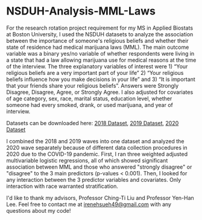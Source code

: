 # NSDUH-Analysis-MML-Laws
For the research rotation project requirement for my MS in Applied Biostats at Boston University, I used the NSDUH datasets to analyze the association between the importance of someone's religious beliefs and whether their state of residence had medical marijuana laws (MML). The main outcome variable was a binary yes/no variable of whether respondents were living in a state that had a law allowing marijuana use for medical reasons at the time of the interview. The three explanatory variables of interest were 1) “Your religious beliefs are a very important part of your life” 2) “Your religious beliefs influence how you make decisions in your life” and 3) “It is important that your friends share your religious beliefs”. Answers were Strongly Disagree, Disagree, Agree, or Strongly Agree. I also adjusted for covariates of age category, sex, race, marital status, education level, whether someone had every smoked, drank, or used marijuana, and year of interview. 

Datasets can be downloaded here: 
[2018 Dataset](https://www.datafiles.samhsa.gov/dataset/national-survey-drug-use-and-health-2018-nsduh-2018-ds0001), 
[2019 Dataset](https://www.datafiles.samhsa.gov/dataset/national-survey-drug-use-and-health-2019-nsduh-2019-ds0001),
[2020 Dataset](https://www.datafiles.samhsa.gov/dataset/national-survey-drug-use-and-health-2020-nsduh-2020-ds0001)

I combined the 2018 and 2019 waves into one dataset and analyzed the 2020 wave separately because of different data collection procedures in 2020 due to the COVID-19 pandemic. First, I ran three weighted adjusted multivariable logistic regressions, all of which showed significant association between MML and those who answered "strongly disagree" or "disagree" to the 3 main predictors (p-values < 0.001). Then, I looked for any interaction between the 3 predictor variables and covariates. Only interaction with race warranted stratification. 

I'd like to thank my advisors, Professor Ching-Ti Liu and Professor Yen-Han Lee. 
Feel free to contact me at irenehsueh49@gmail.com with any questions about my code!
